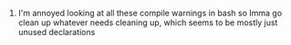 1. I'm annoyed looking at all these compile warnings in bash so Imma go clean up whatever needs cleaning up, which seems to be mostly just unused declarations